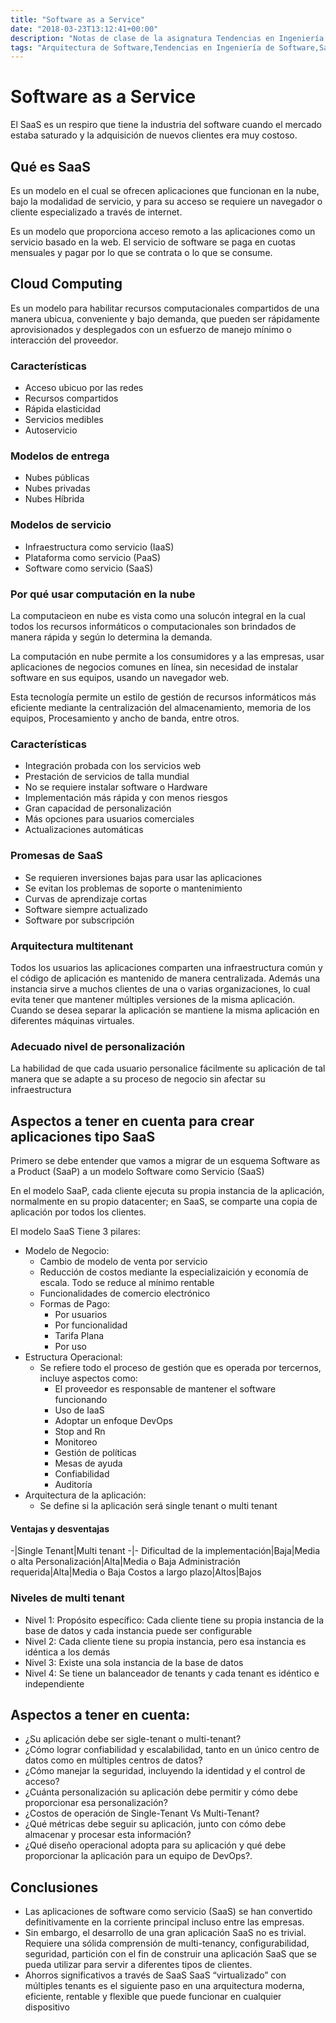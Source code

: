 ```yaml
---
title: "Software as a Service"
date: "2018-03-23T13:12:41+00:00"
description: "Notas de clase de la asignatura Tendencias en Ingeniería de Software"
tags: "Arquitectura de Software,Tendencias en Ingeniería de Software,SaaS"
---
```

# Software as a Service

El SaaS es un respiro que tiene la industria del software cuando el mercado estaba saturado y la adquisición de nuevos clientes era muy costoso.

## Qué es SaaS
Es un modelo en el cual se ofrecen aplicaciones que funcionan en la nube, bajo la modalidad de servicio, y para su acceso se requiere un navegador o cliente especializado a través de internet.

Es un modelo que proporciona acceso remoto a las aplicaciones como un servicio basado en la web. El servicio de software se paga en cuotas mensuales y pagar por lo que se contrata o lo que se consume.

## Cloud Computing

Es un modelo para habilitar recursos computacionales compartidos de una manera ubicua, conveniente y bajo demanda, que pueden ser rápidamente aprovisionados y desplegados con un esfuerzo de manejo mínimo o interacción del proveedor.

### Características

* Acceso ubicuo por las redes
* Recursos compartidos
* Rápida elasticidad
* Servicios medibles
* Autoservicio

### Modelos de entrega
* Nubes públicas
* Nubes privadas
* Nubes Híbrida

### Modelos de servicio

* Infraestructura como servicio (IaaS)
* Plataforma como servicio (PaaS)
* Software como servicio (SaaS)

### Por qué usar computación en la nube

La computacieon en nube es vista como una solucón integral en la cual todos los recursos informáticos o computacionales son brindados de manera rápida y según lo determina la demanda.

La computación en nube permite a los consumidores y a las empresas, usar aplicaciones de negocios comunes en línea, sin necesidad de instalar software en sus equipos, usando un navegador web.

Esta tecnología permite un estilo de gestión de recursos informáticos más eficiente mediante la centralización del almacenamiento, memoria de los equipos, Procesamiento y ancho de banda, entre otros.


### Características

* Integración probada con los servicios web
* Prestación de servicios de talla mundial
* No se requiere instalar software o Hardware
* Implementación más rápida y con menos riesgos
* Gran capacidad de personalización
* Más opciones para usuarios comerciales
* Actualizaciones automáticas

### Promesas de SaaS

* Se requieren inversiones bajas para usar las aplicaciones
* Se evitan los problemas de soporte o mantenimiento
* Curvas de aprendizaje cortas
* Software siempre actualizado
* Software por subscripción


### Arquitectura multitenant

Todos los usuarios las aplicaciones comparten una infraestructura común y el código de aplicación es mantenido de manera centralizada. Además una instancia sirve a muchos clientes de una o varias organizaciones, lo cual evita tener que mantener múltiples versiones de la misma aplicación. Cuando se desea separar la aplicación se mantiene la misma aplicación en diferentes máquinas virtuales.

### Adecuado nivel de personalización

La habilidad de que cada usuario personalice fácilmente su aplicación de tal manera que se adapte a su proceso de negocio sin afectar su infraestructura

## Aspectos a tener en cuenta para crear aplicaciones tipo SaaS

Primero se debe entender que vamos a migrar de un esquema Software as a Product (SaaP) a un modelo Software como Servicio (SaaS)

En el modelo SaaP, cada cliente ejecuta su propia instancia de la aplicación, normalmente en su propio datacenter; en SaaS, se comparte una copia de aplicación por todos los clientes.

El modelo SaaS Tiene 3 pilares:

* Modelo de Negocio: 
    * Cambio de modelo de venta por servicio
    * Reducción de costos mediante la especializaición y economía de escala. Todo se reduce al mínimo rentable
    * Funcionalidades de comercio electrónico
    * Formas de Pago:
        * Por usuarios
        * Por funcionalidad
        * Tarifa Plana
        * Por uso
* Estructura Operacional:
    * Se refiere todo el proceso de gestión que es operada por tercernos, incluye aspectos como:
        * El proveedor es responsable de mantener el software funcionando
        * Uso de IaaS
        * Adoptar un enfoque DevOps
        * Stop and Rn
        * Monitoreo
        * Gestión de políticas
        * Mesas de ayuda
        * Confiabilidad
        * Auditoría
* Arquitectura de la aplicación:
    * Se define si la aplicación será single tenant o multi tenant

#### Ventajas y desventajas

-|Single Tenant|Multi tenant
-|-
Dificultad de la implementación|Baja|Media o alta
Personalización|Alta|Media o Baja
Administración requerida|Alta|Media o Baja
Costos a largo plazo|Altos|Bajos

### Niveles de multi tenant

* Nivel 1: Propósito específico: Cada cliente tiene su propia instancia de la base de datos y cada instancia puede ser configurable
* Nivel 2: Cada cliente tiene su propia instancia, pero esa instancia es idéntica a los demás
* Nivel 3: Existe una sola instancia de la base de datos
* Nivel 4: Se tiene un balanceador de tenants y cada tenant es idéntico e independiente

## Aspectos a tener en cuenta:

* ¿Su aplicación debe ser sigle-tenant o multi-tenant? 
* ¿Cómo lograr confiabilidad y escalabilidad, tanto en un único centro de datos como en múltiples centros de datos? 
* ¿Cómo manejar la seguridad, incluyendo la identidad y el control de acceso?
* ¿Cuánta personalización su aplicación debe permitir y cómo debe proporcionar esa personalización? 
* ¿Costos de operación de Single-Tenant Vs Multi-Tenant? 
* ¿Qué métricas debe seguir su aplicación, junto con cómo debe almacenar y procesar esta información? 
* ¿Qué diseño operacional adopta para su aplicación y qué debe proporcionar la aplicación para un equipo de DevOps?.

## Conclusiones
* Las aplicaciones de software como servicio (SaaS) se han convertido definitivamente en la corriente principal incluso entre las empresas.
* Sin embargo, el desarrollo de una gran aplicación SaaS no es trivial. Requiere una sólida comprensión de multi-tenancy, configurabilidad, seguridad, partición con el fin de construir una aplicación SaaS que se pueda utilizar para servir a diferentes tipos de clientes.
* Ahorros significativos a través de SaaS SaaS “virtualizado” con múltiples tenants es el siguiente paso en una arquitectura moderna, eficiente, rentable y flexible que puede funcionar en cualquier dispositivo

